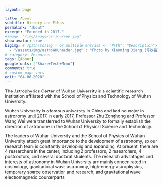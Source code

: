 ```yaml
---
layout: page

title: About
subtitle: History and Ethos
permalink: "about"
excerpt: "Founded in 2017."
#image: "/img/image/ps-journey.jpg"
show-avatar: true
bigimg:	# /path/to/img - or multiple entries <- "Path": "Description">
  - "/assets/img/astroWHUheader.jpg" : "Photo by Xiaoming Jiang (蒋效铭)"
# category: Resources
tags: [About]
googlefonts: ["Share+Tech+Mono"]
comments: true
# custom page vars
edit: "04-06-2020"
---
```


The Astrophysics Center of Wuhan University is a scientific research institution affiliated with the School of Physics and Technology of Wuhan University.

Wuhan University is a famous university in China and had no major in astronomy until 2017. In early 2017, Professor Zhu Zonghong and Professor Wang Wei were transferred to Wuhan University to formally establish the direction of astronomy in the School of Physical Science and Technology.

The leaders of Wuhan University and the School of Physics of Wuhan University attach great importance to the development of astronomy, so our research team is constantly developing and expanding. At present, there are 4 researchers in the center, including 2 professors, 2 researchers, 4 postdoctors, and several doctoral students. The research advantages and interests of astronomy in Wuhan University are mainly concentrated in cosmology, gravitational wave astronomy, high-energy astrophysics, temporary source observation and research, and gravitational wave electromagnetic counterparts.
